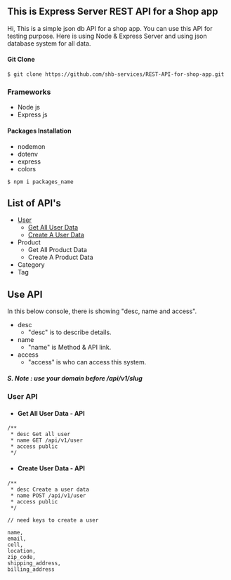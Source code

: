 ## This is Express Server REST API for a Shop app

Hi, This is a simple json db API for a shop app. You can use this API for testing purpose. Here is using Node & Express Server and using json database system for all data.

#### Git Clone

```console
$ git clone https://github.com/shb-services/REST-API-for-shop-app.git
```

### Frameworks

- Node js
- Express js

#### Packages Installation

- nodemon
- dotenv
- express
- colors

```console
$ npm i packages_name
```

## List of API's
 * [User](#user-api)
    * [Get All User Data](#get-all-user-data---api)
    * [Create A User Data](#create-user-data---api)
* Product 
    * Get All Product Data
    * Create A Product Data
* Category 
* Tag 

## Use API

In this below console, there is showing  "desc, name and access".

* desc
    * "desc" is to describe details.
* name 
    * "name" is Method & API link.
* access
    * "access" is who can access this system.

##### S. Note : use your domain before /api/v1/slug


### User API

* #### Get All User Data - API

```console
/**
 * desc Get all user
 * name GET /api/v1/user
 * access public
 */
```

* #### Create User Data - API

```console
/**
 * desc Create a user data
 * name POST /api/v1/user
 * access public
 */

// need keys to create a user   

name, 
email, 
cell, 
location, 
zip_code, 
shipping_address, 
billing_address
```